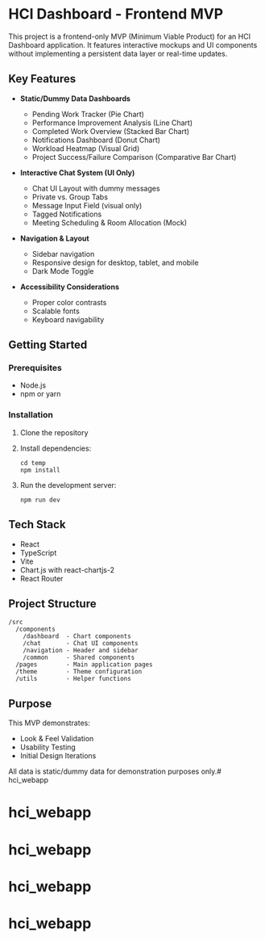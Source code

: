 # HCI Dashboard - Frontend MVP

This project is a frontend-only MVP (Minimum Viable Product) for an HCI Dashboard application. It features interactive mockups and UI components without implementing a persistent data layer or real-time updates.

## Key Features

- **Static/Dummy Data Dashboards**
  - Pending Work Tracker (Pie Chart)
  - Performance Improvement Analysis (Line Chart)
  - Completed Work Overview (Stacked Bar Chart)
  - Notifications Dashboard (Donut Chart)
  - Workload Heatmap (Visual Grid)
  - Project Success/Failure Comparison (Comparative Bar Chart)

- **Interactive Chat System (UI Only)**
  - Chat UI Layout with dummy messages
  - Private vs. Group Tabs
  - Message Input Field (visual only)
  - Tagged Notifications
  - Meeting Scheduling & Room Allocation (Mock)

- **Navigation & Layout**
  - Sidebar navigation
  - Responsive design for desktop, tablet, and mobile
  - Dark Mode Toggle

- **Accessibility Considerations**
  - Proper color contrasts
  - Scalable fonts
  - Keyboard navigability

## Getting Started

### Prerequisites

- Node.js
- npm or yarn

### Installation

1. Clone the repository
2. Install dependencies:
   ```
   cd temp
   npm install
   ```

3. Run the development server:
   ```
   npm run dev
   ```

## Tech Stack

- React
- TypeScript
- Vite
- Chart.js with react-chartjs-2
- React Router

## Project Structure

```
/src
  /components
    /dashboard  - Chart components
    /chat       - Chat UI components
    /navigation - Header and sidebar
    /common     - Shared components
  /pages        - Main application pages
  /theme        - Theme configuration
  /utils        - Helper functions
```

## Purpose

This MVP demonstrates:
- Look & Feel Validation
- Usability Testing
- Initial Design Iterations

All data is static/dummy data for demonstration purposes only.# hci_webapp
# hci_webapp
# hci_webapp
# hci_webapp
# hci_webapp
